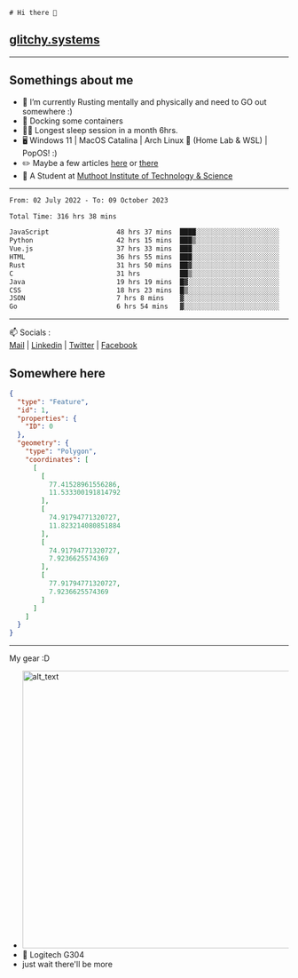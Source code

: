 ```
# Hi there 👋
```
## [glitchy.systems](https://glitchy.systems)
---

## Somethings about me



- 🌱 I’m currently Rusting mentally and physically and need to GO out somewhere :)
- 🐋 Docking some containers
- 😶‍🌫️ Longest sleep session in a month 6hrs.
- 🖥️ Windows 11 | MacOS Catalina | Arch Linux 🦩 (Home Lab & WSL) | PopOS! :)
- ✏️ Maybe a few articles [here](https://medium.com/@advaithnarayanan8) or [there](https://medium.com/@advaithnarayanan8)
- 📑 A Student at [Muthoot Institute of Technology & Science](https://mgmits.ac.in/)



---

<!--START_SECTION:waka-->

```txt
From: 02 July 2022 - To: 09 October 2023

Total Time: 316 hrs 38 mins

JavaScript                 48 hrs 37 mins  ████░░░░░░░░░░░░░░░░░░░░░   15.36 %
Python                     42 hrs 15 mins  ███▒░░░░░░░░░░░░░░░░░░░░░   13.34 %
Vue.js                     37 hrs 33 mins  ███░░░░░░░░░░░░░░░░░░░░░░   11.86 %
HTML                       36 hrs 55 mins  ███░░░░░░░░░░░░░░░░░░░░░░   11.66 %
Rust                       31 hrs 50 mins  ██▓░░░░░░░░░░░░░░░░░░░░░░   10.05 %
C                          31 hrs          ██▒░░░░░░░░░░░░░░░░░░░░░░   09.80 %
Java                       19 hrs 19 mins  █▓░░░░░░░░░░░░░░░░░░░░░░░   06.10 %
CSS                        18 hrs 23 mins  █▒░░░░░░░░░░░░░░░░░░░░░░░   05.81 %
JSON                       7 hrs 8 mins    ▓░░░░░░░░░░░░░░░░░░░░░░░░   02.25 %
Go                         6 hrs 54 mins   ▓░░░░░░░░░░░░░░░░░░░░░░░░   02.18 %
```

<!--END_SECTION:waka-->

---

📫 Socials :<br>
[Mail](mailto:advaithnarayanan8@gmail.com) | [Linkedin](https://www.linkedin.com/in/advaith-narayanan-a72152214/) | [Twitter](https://twitter.com/advaithnarayan) | [Facebook](https://screenmessage.com/qinq)

## Somewhere here

```geojson
{
  "type": "Feature",
  "id": 1,
  "properties": {
    "ID": 0
  },
  "geometry": {
    "type": "Polygon",
    "coordinates": [
      [
        [
          77.41528961556286,
          11.533300191814792
        ],
        [
          74.91794771320727,
          11.823214080851884
        ],
        [
          74.91794771320727,
          7.9236625574369
        ],
        [
          77.91794771320727,
          7.9236625574369
        ]
      ]
    ]
  }
}
```


--- 
My gear :D

- [<img alt="alt_text" width="500px" src="https://valid.x86.fr/cache/banner/xv24bv-6.png" />](https://valid.x86.fr/xv24bv)
- 🐁 Logitech G304
- just wait there'll be more

